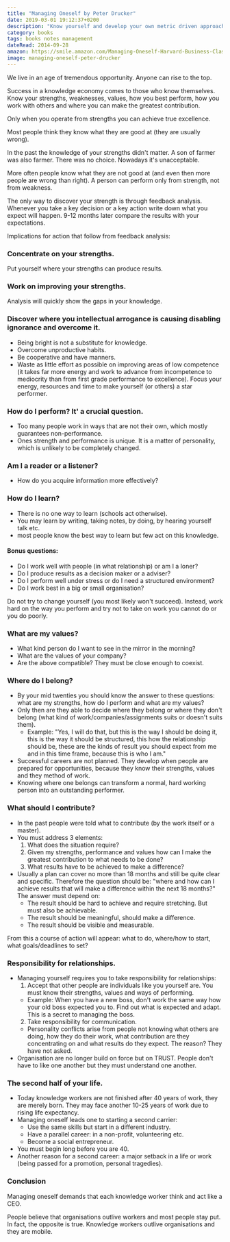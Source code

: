 ```yaml
---
title: "Managing Oneself by Peter Drucker"
date: 2019-03-01 19:12:37+0200
description: "Know yourself and develop your own metric driven approach to managing yourself. Put yourself in situations where your strengths can produce results. Don't try to change others. Recognize their strengths and help them promote their strengths."
category: books
tags: books notes management
dateRead: 2014-09-28
amazon: https://smile.amazon.com/Managing-Oneself-Harvard-Business-Classics/dp/142212312X
image: managing-oneself-peter-drucker
---
```


We live in an age of tremendous opportunity. Anyone can rise to the top.

Success in a knowledge economy comes to those who know themselves. Know your strengths, weaknesses, values, how you best perform, how you work with others and where you can make the greatest contribution.

Only when you operate from strengths you can achieve true excellence.

Most people think they know what they are good at (they are usually wrong).

In the past the knowledge of your strengths didn't matter. A son of farmer was also farmer. There was no choice. Nowadays it's unacceptable.

More often people know what they are not good at (and even then more people are wrong than right).
A person can perform only from strength, not from weakness.

The only way to discover your strength is through feedback analysis. Whenever you take a key decision or a key action write down what you expect will happen. 9-12 months later compare the results with your expectations.

Implications for action that follow from feedback analysis:

### Concentrate on your strengths.

Put yourself where your strengths can produce results.

### Work on improving your strengths.

Analysis will quickly show the gaps in your knowledge.

### Discover where you intellectual arrogance is causing disabling ignorance and overcome it.

- Being bright is not a substitute for knowledge.
- Overcome unproductive habits.
- Be cooperative and have manners.
- Waste as little effort as possible on improving areas of low competence (it takes far more energy and work to advance from incompetence to mediocrity than from first grade performance to excellence). Focus your energy, resources and time to make yourself (or others) a star performer.

### How do I perform? It' a crucial question.

- Too many people work in ways that are not their own, which mostly guarantees non-performance.
- Ones strength and performance is unique. It is a matter of personality, which is unlikely to be completely changed.

### Am I a reader or a listener?

- How do you acquire information more effectively?

### How do I learn?

- There is no one way to learn (schools act otherwise).
- You may learn by writing, taking notes, by doing, by hearing yourself talk etc.
- most people know the best way to learn but few act on this knowledge.

#### Bonus questions:

- Do I work well with people (in what relationship) or am I a loner?
- Do I produce results as a decision maker or a adviser?
- Do I perform well under stress or do I need a structured environment?
- Do I work best in a big or small organisation?

Do not try to change yourself (you most likely won't succeed). Instead, work hard on the way you perform and try not to take on work you cannot do or you do poorly.

### What are my values?

- What kind person do I want to see in the mirror in the morning?
- What are the values of your company?
- Are the above compatible? They must be close enough to coexist.

### Where do I belong?

- By your mid twenties you should know the answer to these questions: what are my strengths, how do I perform and what are my values?
- Only then are they able to decide where they belong or where they don't belong (what kind of work/companies/assignments suits or doesn't suits them).
  - Example: "Yes, I will do that, but this is the way I should be doing it, this is the way it should be structured, this how the relationship should be, these are the kinds of result you should expect from me and in this time frame, because this is who I am."
- Successful careers are not planned. They develop when people are prepared for opportunities, because they know their strengths, values and they method of work.
- Knowing where one belongs can transform a normal, hard working person into an outstanding performer.

### What should I contribute?

- In the past people were told what to contribute (by the work itself or a master).
- You must address 3 elements:
  1. What does the situation require?
  2. Given my strengths, performance and values how can I make the greatest contribution to what needs to be done?
  3. What results have to be achieved to make a difference?
- Usually a plan can cover no more than 18 months and still be quite clear and specific. Therefore the question should be: "where and how can I achieve results that will make a difference within the next 18 months?" The answer must depend on:
  - The result should be hard to achieve and require stretching. But must also be achievable.
  - The result should be meaningful, should make a difference.
  - The result should be visible and measurable.

From this a course of action will appear: what to do, where/how to start, what goals/deadlines to set?

### Responsibility for relationships.

- Managing yourself requires you to take responsibility for relationships:
  1. Accept that other people are individuals like you yourself are. You must know their strengths, values and ways of performing.
  - Example: When you have a new boss, don't work the same way how your old boss expected you to. Find out what is expected and adapt. This is a secret to managing the boss.
  2. Take responsibility for communication.
  - Personality conflicts arise from people not knowing what others are doing, how they do their work, what contribution are they concentrating on and what results do they expect. The reason? They have not asked.
- Organisation are no longer build on force but on TRUST. People don't have to like one another but they must understand one another.

### The second half of your life.

- Today knowledge workers are not finished after 40 years of work, they are merely born. They may face another 10-25 years of work due to rising life expectancy.
- Managing oneself leads one to starting a second carrier:
  - Use the same skills but start in a different industry.
  - Have a parallel career: in a non-profit, volunteering etc.
  - Become a social entrepreneur.
- You must begin long before you are 40.
- Another reason for a second career: a major setback in a life or work (being passed for a promotion, personal tragedies).

### Conclusion

Managing oneself demands that each knowledge worker think and act like a CEO.

People believe that organisations outlive workers and most people stay put. In fact, the opposite is true. Knowledge workers outlive organisations and they are mobile.
